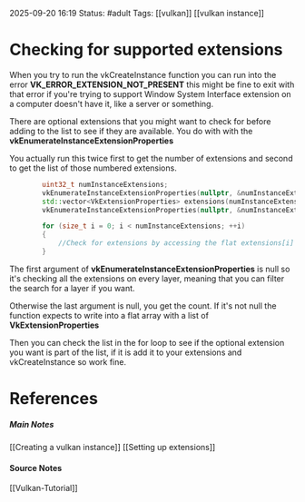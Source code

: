 2025-09-20 16:19
Status: #adult 
Tags: [[vulkan]] [[vulkan instance]]
# Checking for supported extensions

When you try to run the vkCreateInstance function you can run into the error **VK_ERROR_EXTENSION_NOT_PRESENT** this might be fine to exit with that error if you're trying to support Window System Interface extension on a computer doesn't have it, like a server or something.

There are optional extensions that you might want to check for before adding to the list to see if they are available. You do with with the **vkEnumerateInstanceExtensionProperties**

You actually run this twice first to get the number of extensions and second to get the list of those numbered extensions.

```c++
        uint32_t numInstanceExtensions;
        vkEnumerateInstanceExtensionProperties(nullptr, &numInstanceExtensions, nullptr);
        std::vector<VkExtensionProperties> extensions(numInstanceExtensions); 
        vkEnumerateInstanceExtensionProperties(nullptr, &numInstanceExtensions, extensionsDebug);

        for (size_t i = 0; i < numInstanceExtensions; ++i)
        {
	        //Check for extensions by accessing the flat extensions[i] to see if you're thing is supported
        }
```

The first argument of **vkEnumerateInstanceExtensionProperties** is null so it's checking all the extensions on every layer, meaning that you can filter the search for a layer if you want.

Otherwise the last argument is null, you get the count. If it's not null the function expects to write into a flat array with a list of **VkExtensionProperties**

Then you can check the list in the for loop to see if the optional extension you want is part of the list, if it is add it to your extensions and vkCreateInstance so work fine.
# References
##### Main Notes
[[Creating a vulkan instance]]
[[Setting up extensions]]
#### Source Notes
[[Vulkan-Tutorial]]
